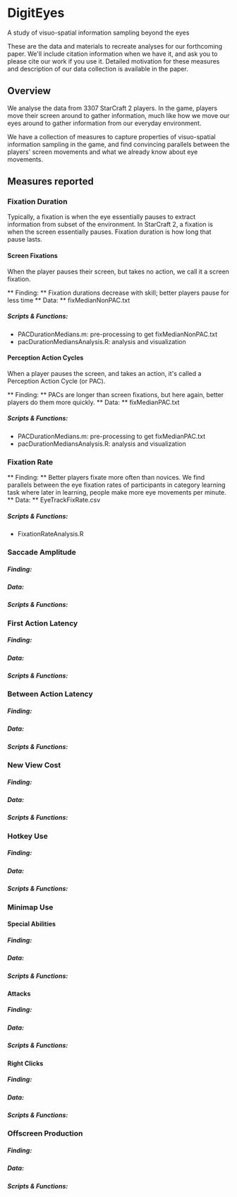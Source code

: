 # DigitEyes
A study of visuo-spatial information sampling beyond the eyes

These are the data and materials to recreate analyses for our forthcoming paper. We'll include citation information when we have it, and ask you to please cite our work if you use it. Detailed motivation for these measures and description of our data collection is available in the paper. 

## Overview
We analyse the data from 3307 StarCraft 2 players. In the game, players move their screen around to gather information, much like how we move our eyes around to gather information from our everyday environment. 

We have a collection of measures to capture properties of visuo-spatial information sampling in the game, and find convincing parallels between the players' screen movements and what we already know about eye movements. 


## Measures reported

### Fixation Duration
Typically, a fixation is when the eye essentially pauses to extract information from subset of the environment. In StarCraft 2, a fixation is when the screen essentially pauses. Fixation duration is how long that pause lasts. 

#### Screen Fixations
When the player pauses their screen, but takes no action, we call it a screen fixation. 

** Finding: ** Fixation durations decrease with skill; better players pause for less time
** Data: ** fixMedianNonPAC.txt
##### Scripts & Functions: #####
- PACDurationMedians.m: pre-processing to get fixMedianNonPAC.txt 
- pacDurationMediansAnalysis.R: analysis and visualization

#### Perception Action Cycles
When a player pauses the screen, and takes an action, it's called a Perception Action Cycle (or PAC). 

** Finding: ** PACs are longer than screen fixations, but here again, better players do them more quickly. 
** Data: ** fixMedianPAC.txt
##### Scripts & Functions:
- PACDurationMedians.m: pre-processing to get fixMedianPAC.txt 
- pacDurationMediansAnalysis.R: analysis and visualization

### Fixation Rate
** Finding: ** Better players fixate more often than novices. We find parallels between the eye fixation rates of participants in category learning task where later in learning, people make more eye movements per minute. 
** Data: ** EyeTrackFixRate.csv
##### Scripts & Functions:
- FixationRateAnalysis.R

### Saccade Amplitude
##### Finding:
##### Data:
##### Scripts & Functions:

### First Action Latency
##### Finding:
##### Data:
##### Scripts & Functions:

### Between Action Latency
##### Finding:
##### Data:
##### Scripts & Functions:

### New View Cost
##### Finding:
##### Data:
##### Scripts & Functions:

### Hotkey Use
##### Finding:
##### Data:
##### Scripts & Functions:

### Minimap Use
#### Special Abilities
##### Finding:
##### Data:
##### Scripts & Functions:

#### Attacks
##### Finding:
##### Data:
##### Scripts & Functions:

#### Right Clicks
##### Finding:
##### Data:
##### Scripts & Functions:

### Offscreen Production
##### Finding:
##### Data:
##### Scripts & Functions:
